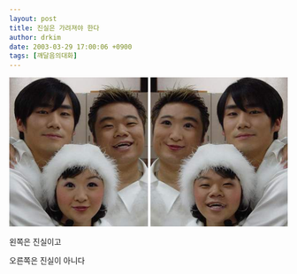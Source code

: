 ```yaml
---
layout: post
title: 진실은 가려져야 한다
author: drkim
date: 2003-03-29 17:00:06 +0900
tags: [깨달음의대화]
---
```

![](.//files/attach/images/198/055/001/1048924806.jpg)  
  
왼쪽은 진실이고
  
오른쪽은 진실이 아니다